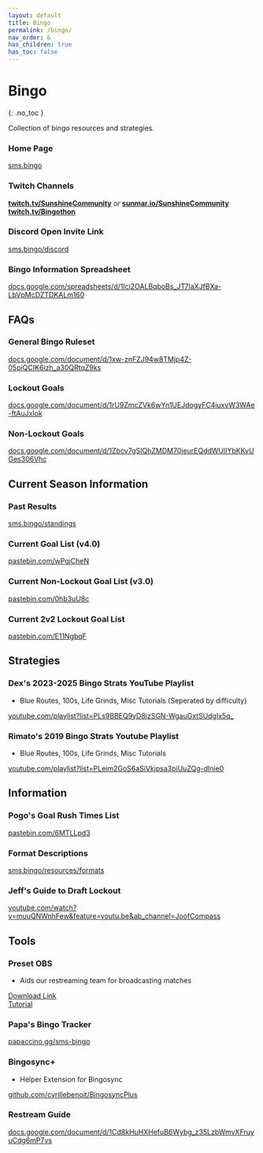 ```yaml
---
layout: default
title: Bingo
permalink: /bingo/
nav_order: 6
has_children: true
has_toc: false
---
```


# Bingo

{: .no_toc }

Collection of bingo resources and strategies.  

### Home Page 
[sms.bingo](https://sms.bingo)

### Twitch Channels
[**twitch.tv/SunshineCommunity**](https://twitch.tv/SunshineCommunity) *or* [**sunmar.io/SunshineCommunity**](https://sunmar.io/SunshineCommunity)   
[**twitch.tv/Bingothon**](https://twitch.tv/bingothon)

### Discord Open Invite Link
[sms.bingo/discord](https://sms.bingo/discord)  

### Bingo Information Spreadsheet 
[docs.google.com/spreadsheets/d/1lci2OALBqboBs_JT7IaXJfBXa-LbVpMcDZTDKALm160](https://docs.google.com/spreadsheets/d/1lci2OALBqboBs_JT7IaXJfBXa-LbVpMcDZTDKALm160/edit?usp=sharing)

## FAQs

### General Bingo Ruleset
[docs.google.com/document/d/1xw-znFZJ94w8TMjp4Z-05piQCIK6izh_a30QRtqZ9ks](https://docs.google.com/document/d/1xw-znFZJ94w8TMjp4Z-05piQCIK6izh_a30QRtqZ9ks/edit)

### Lockout Goals 
[docs.google.com/document/d/1rU9ZmcZVk6wYn1UEJdogyFC4iuxvW3WAe-ftAuJxIok](https://docs.google.com/document/d/1rU9ZmcZVk6wYn1UEJdogyFC4iuxvW3WAe-ftAuJxIok/edit)

### Non-Lockout Goals 
[docs.google.com/document/d/1Zbcv7gSIQhZMDM70jeurEQddWUlIYbKKvUGes306Vhc](https://docs.google.com/document/d/1Zbcv7gSIQhZMDM70jeurEQddWUlIYbKKvUGes306Vhc/edit?tab=t.0)

## Current Season Information 

### Past Results
[sms.bingo/standings](https://sms.bingo/standings)

### Current Goal List (v4.0)
[pastebin.com/wPgjCheN](https://pastebin.com/wPgjCheN)

### Current Non-Lockout Goal List (v3.0)
[pastebin.com/0hb3uU8c](https://pastebin.com/0hb3uU8c)

### Current 2v2 Lockout Goal List
[pastebin.com/E11NgbqF](https://pastebin.com/E11NgbqF)

## Strategies 

### Dex's 2023-2025 Bingo Strats YouTube Playlist
- Blue Routes, 100s, Life Grinds, Misc Tutorials (Seperated by difficulty)

[youtube.com/playlist?list=PLs9BBEQ9yD8izSGN-WgauGxtSUdgIx5q_](https://youtube.com/playlist?list=PLs9BBEQ9yD8izSGN-WgauGxtSUdgIx5q_)

### Rimato's 2019 Bingo Strats Youtube Playlist 
- Blue Routes, 100s, Life Grinds, Misc Tutorials

[youtube.com/playlist?list=PLeim2GoS6aSiVkjpsa3piUuZQg-dInie0](https://www.youtube.com/playlist?list=PLeim2GoS6aSiVkjpsa3piUuZQg-dInie0)

## Information

### Pogo's Goal Rush Times List
[pastebin.com/6MTLLpd3](https://pastebin.com/6MTLLpd3)

### Format Descriptions
[sms.bingo/resources/formats](https://sms.bingo/resources/formats)

### Jeff's Guide to Draft Lockout
[youtube.com/watch?v=muuQNWnhFew&feature=youtu.be&ab_channel=JoofCompass](https://www.youtube.com/watch?v=muuQNWnhFew&feature=youtu.be&ab_channel=JoofCompass)

## Tools 

### Preset OBS
- Aids our restreaming team for broadcasting matches

[Download Link](https://drive.google.com/drive/folders/13YuW5nE9uTIB7TDods_GaVqCQV_-QVKx)  
[Tutorial](https://docs.google.com/document/d/1mtHsv0KpHmMgdtcl_E9IUOG689_0PxewpVFeR7JQA14/edit?tab=t.0)  

### Papa's Bingo Tracker
[papaccino.gg/sms-bingo](https://papaccino.gg/sms-bingo)

### Bingosync+ 
- Helper Extension for Bingosync

[github.com/cyrillebenoit/BingosyncPlus](https://github.com/cyrillebenoit/BingosyncPlus)

### Restream Guide
[docs.google.com/document/d/1Cd8kHuHXHefuB6Wybg_z35LzbWmvXFruyuCdg6mP7vs](https://docs.google.com/document/d/1Cd8kHuHXHefuB6Wybg_z35LzbWmvXFruyuCdg6mP7vs)
